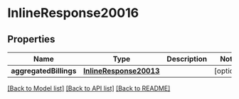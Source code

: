 # InlineResponse20016

## Properties
Name | Type | Description | Notes
------------ | ------------- | ------------- | -------------
**aggregatedBillings** | [**InlineResponse20013**](InlineResponse20013.md) |  | [optional] 

[[Back to Model list]](../README.md#documentation-for-models) [[Back to API list]](../README.md#documentation-for-api-endpoints) [[Back to README]](../README.md)



